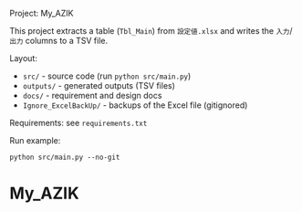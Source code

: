 Project: My_AZIK

This project extracts a table (`Tbl_Main`) from `設定値.xlsx` and writes the `入力`/`出力` columns to a TSV file.

Layout:
- `src/` - source code (run `python src/main.py`)
- `outputs/` - generated outputs (TSV files)
- `docs/` - requirement and design docs
- `Ignore_ExcelBackUp/` - backups of the Excel file (gitignored)

Requirements: see `requirements.txt`

Run example:
```
python src/main.py --no-git
```
# My_AZIK